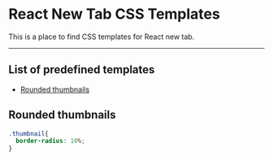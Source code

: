 # React New Tab CSS Templates

This is a place to find CSS templates for React new tab.

-------

## List of predefined templates

* [Rounded thumbnails](#rounded-thumbnails)

## Rounded thumbnails
```css
.thumbnail{
  border-radius: 10%;
}
```





